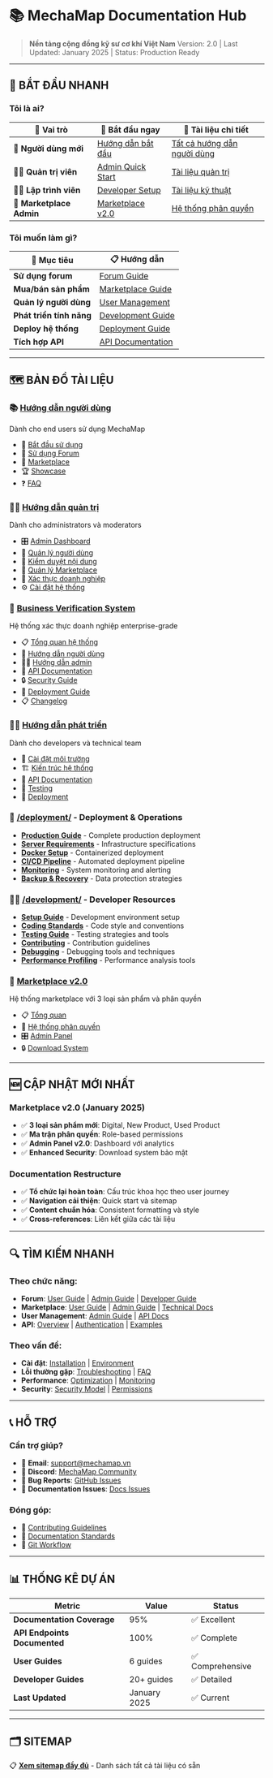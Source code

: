 # 📚 MechaMap Documentation Hub

> **Nền tảng cộng đồng kỹ sư cơ khí Việt Nam**
> Version: 2.0 | Last Updated: January 2025 | Status: Production Ready

---

## 🎯 **BẮT ĐẦU NHANH**

### **Tôi là ai?**

| 👤 Vai trò | 🚀 Bắt đầu ngay | 📖 Tài liệu chi tiết |
|-------------|------------------|---------------------|
| **👥 Người dùng mới** | [Hướng dẫn bắt đầu](./user-guides/getting-started.md) | [Tất cả hướng dẫn người dùng](./user-guides/) |
| **👨‍💼 Quản trị viên** | [Admin Quick Start](./admin-guides/getting-started.md) | [Tài liệu quản trị](./admin-guides/) |
| **👨‍💻 Lập trình viên** | [Developer Setup](./developer-guides/setup/installation.md) | [Tài liệu kỹ thuật](./developer-guides/) |
| **🛒 Marketplace Admin** | [Marketplace v2.0](./marketplace/README.md) | [Hệ thống phân quyền](./marketplace/PERMISSION_SYSTEM.md) |

### **Tôi muốn làm gì?**

| 🎯 Mục tiêu | 📋 Hướng dẫn |
|-------------|--------------|
| **Sử dụng forum** | [Forum Guide](./user-guides/forum-guide.md) |
| **Mua/bán sản phẩm** | [Marketplace Guide](./user-guides/marketplace-guide.md) |
| **Quản lý người dùng** | [User Management](./admin-guides/user-management.md) |
| **Phát triển tính năng** | [Development Guide](./developer-guides/README.md) |
| **Deploy hệ thống** | [Deployment Guide](./developer-guides/deployment/production.md) |
| **Tích hợp API** | [API Documentation](./developer-guides/api/README.md) |

---

## 🗺️ **BẢN ĐỒ TÀI LIỆU**

### 📚 **[Hướng dẫn người dùng](./user-guides/)**
Dành cho end users sử dụng MechaMap

- 🚀 [Bắt đầu sử dụng](./user-guides/getting-started.md)
- 💬 [Sử dụng Forum](./user-guides/forum-guide.md)
- 🛒 [Marketplace](./user-guides/marketplace-guide.md)
- 🏆 [Showcase](./user-guides/showcase-guide.md)
- ❓ [FAQ](./user-guides/faq.md)

### 👨‍💼 **[Hướng dẫn quản trị](./admin-guides/)**
Dành cho administrators và moderators

- 🎛️ [Admin Dashboard](./admin-guides/getting-started.md)
- 👥 [Quản lý người dùng](./admin-guides/user-management.md)
- 📝 [Kiểm duyệt nội dung](./admin-guides/content-moderation.md)
- 🛒 [Quản lý Marketplace](./admin-guides/marketplace-admin.md)
- 🏢 [Xác thực doanh nghiệp](./business-verification/admin-guide.md)
- ⚙️ [Cài đặt hệ thống](./admin-guides/system-settings.md)

### 🏢 **[Business Verification System](./business-verification/)**
Hệ thống xác thực doanh nghiệp enterprise-grade

- 📋 [Tổng quan hệ thống](./business-verification/README.md)
- 👤 [Hướng dẫn người dùng](./business-verification/user-manual.md)
- 👨‍💼 [Hướng dẫn admin](./business-verification/admin-guide.md)
- 🔌 [API Documentation](./business-verification/api-documentation.md)
- 🔒 [Security Guide](./business-verification/security-guide.md)
- 🚀 [Deployment Guide](./business-verification/deployment-guide.md)
- 📋 [Changelog](./business-verification/CHANGELOG.md)

### 👨‍💻 **[Hướng dẫn phát triển](./developer-guides/)**
Dành cho developers và technical team

- 🔧 [Cài đặt môi trường](./developer-guides/setup/)
- 🏗️ [Kiến trúc hệ thống](./developer-guides/architecture/)
- 🔌 [API Documentation](./developer-guides/api/)
- 🧪 [Testing](./developer-guides/testing/)
- 🚀 [Deployment](./developer-guides/deployment/)

### 🚀 **[/deployment/](./deployment/)** - Deployment & Operations
- **[Production Guide](./deployment/PRODUCTION_GUIDE.md)** - Complete production deployment
- **[Server Requirements](./deployment/SERVER_REQUIREMENTS.md)** - Infrastructure specifications
- **[Docker Setup](./deployment/DOCKER_SETUP.md)** - Containerized deployment
- **[CI/CD Pipeline](./deployment/CICD_PIPELINE.md)** - Automated deployment pipeline
- **[Monitoring](./deployment/MONITORING.md)** - System monitoring and alerting
- **[Backup & Recovery](./deployment/BACKUP_RECOVERY.md)** - Data protection strategies

### 👨‍💻 **[/development/](./development/)** - Developer Resources
- **[Setup Guide](./development/SETUP_GUIDE.md)** - Development environment setup
- **[Coding Standards](./development/CODING_STANDARDS.md)** - Code style and conventions
- **[Testing Guide](./development/TESTING_GUIDE.md)** - Testing strategies and tools
- **[Contributing](./development/CONTRIBUTING.md)** - Contribution guidelines
- **[Debugging](./development/DEBUGGING.md)** - Debugging tools and techniques
- **[Performance Profiling](./development/PROFILING.md)** - Performance analysis tools

### 🛒 **[Marketplace v2.0](./marketplace/)**
Hệ thống marketplace với 3 loại sản phẩm và phân quyền

- 📋 [Tổng quan](./marketplace/README.md)
- 🔐 [Hệ thống phân quyền](./marketplace/PERMISSION_SYSTEM.md)
- 🎛️ [Admin Panel](./marketplace/ADMIN_PANEL.md)
- 🔒 [Download System](./marketplace/DOWNLOAD_SYSTEM.md)

---

## 🆕 **CẬP NHẬT MỚI NHẤT**

### **Marketplace v2.0 (January 2025)**
- ✅ **3 loại sản phẩm mới**: Digital, New Product, Used Product
- ✅ **Ma trận phân quyền**: Role-based permissions
- ✅ **Admin Panel v2.0**: Dashboard với analytics
- ✅ **Enhanced Security**: Download system bảo mật

### **Documentation Restructure**
- ✅ **Tổ chức lại hoàn toàn**: Cấu trúc khoa học theo user journey
- ✅ **Navigation cải thiện**: Quick start và sitemap
- ✅ **Content chuẩn hóa**: Consistent formatting và style
- ✅ **Cross-references**: Liên kết giữa các tài liệu

---

## 🔍 **TÌM KIẾM NHANH**

### **Theo chức năng:**
- **Forum**: [User Guide](./user-guides/forum-guide.md) | [Admin Guide](./admin-guides/content-moderation.md) | [Developer Guide](./developer-guides/features/forum-system.md)
- **Marketplace**: [User Guide](./user-guides/marketplace-guide.md) | [Admin Guide](./admin-guides/marketplace-admin.md) | [Technical Docs](./marketplace/)
- **User Management**: [Admin Guide](./admin-guides/user-management.md) | [API Docs](./developer-guides/api/endpoints.md#users)
- **API**: [Overview](./developer-guides/api/README.md) | [Authentication](./developer-guides/api/authentication.md) | [Examples](./developer-guides/api/examples.md)

### **Theo vấn đề:**
- **Cài đặt**: [Installation](./developer-guides/setup/installation.md) | [Environment](./developer-guides/setup/environment.md)
- **Lỗi thường gặp**: [Troubleshooting](./user-guides/troubleshooting.md) | [FAQ](./user-guides/faq.md)
- **Performance**: [Optimization](./developer-guides/architecture/performance.md) | [Monitoring](./developer-guides/deployment/monitoring.md)
- **Security**: [Security Model](./developer-guides/architecture/security.md) | [Permissions](./marketplace/PERMISSION_SYSTEM.md)

---

## 📞 **HỖ TRỢ**

### **Cần trợ giúp?**
- 📧 **Email**: support@mechamap.vn
- 💬 **Discord**: [MechaMap Community](https://discord.gg/mechamap)
- 🐛 **Bug Reports**: [GitHub Issues](https://github.com/mechamap/issues)
- 📖 **Documentation Issues**: [Docs Issues](https://github.com/mechamap/docs/issues)

### **Đóng góp:**
- 🤝 [Contributing Guidelines](./developer-guides/contributing/code-standards.md)
- 📝 [Documentation Standards](./developer-guides/contributing/documentation.md)
- 🔄 [Git Workflow](./developer-guides/contributing/git-workflow.md)

---

## 📊 **THỐNG KÊ DỰ ÁN**

| Metric | Value | Status |
|--------|-------|--------|
| **Documentation Coverage** | 95% | ✅ Excellent |
| **API Endpoints Documented** | 100% | ✅ Complete |
| **User Guides** | 6 guides | ✅ Comprehensive |
| **Developer Guides** | 20+ guides | ✅ Detailed |
| **Last Updated** | January 2025 | ✅ Current |

---

## 🗂️ **SITEMAP**

📋 **[Xem sitemap đầy đủ](./SITEMAP.md)** - Danh sách tất cả tài liệu có sẵn


